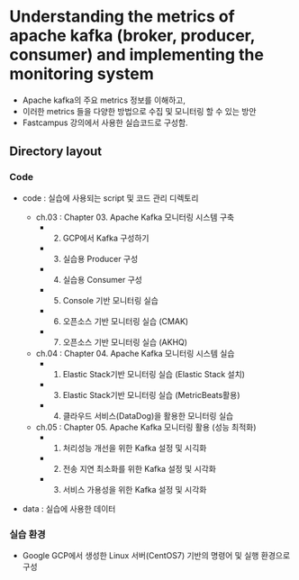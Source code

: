 # Understanding the metrics of apache kafka (broker, producer, consumer) and implementing the monitoring system
- Apache kafka의 주요 metrics 정보를 이해하고, 
- 이러한 metrics 들을 다양한 방법으로 수집 및 모니터링 할 수 있는 방안 
- Fastcampus 강의에서 사용한 실습코드로 구성함.

## Directory layout
### Code 

- code : 실습에 사용되는 script 및 코드 관리 디렉토리
    - ch.03 : Chapter 03. Apache Kafka 모니터링 시스템 구축
        - 02. GCP에서 Kafka 구성하기
        - 03. 실습용 Producer 구성
        - 04. 실습용 Consumer 구성
        - 05. Console 기반 모니터링 실습
        - 06. 오픈소스 기반 모니터링 실습 (CMAK)
        - 07. 오픈소스 기반 모니터링 실습 (AKHQ)
    - ch.04 : Chapter 04. Apache Kafka 모니터링 시스템 실습 
        - 01. Elastic Stack기반 모니터링 실습 (Elastic Stack 설치)
        - 03. Elastic Stack기반 모니터링 실습 (MetricBeats활용)
        - 04. 클라우드 서비스(DataDog)을 활용한 모니터링 실습
    - ch.05 : Chapter 05.  Apache Kafka 모니터링 활용 (성능 최적화) 
        - 01. 처리성능 개선을 위한 Kafka 설정 및 시긱화
        - 02. 전송 지연 최소화를 위한 Kafka 설정 및 시각화
        - 03. 서비스 가용성을 위한 Kafka 설정 및 시각화

- data : 실습에 사용한 데이터

### 실습 환경
- Google GCP에서 생성한 Linux 서버(CentOS7) 기반의 명령어 및 실행 환경으로 구성